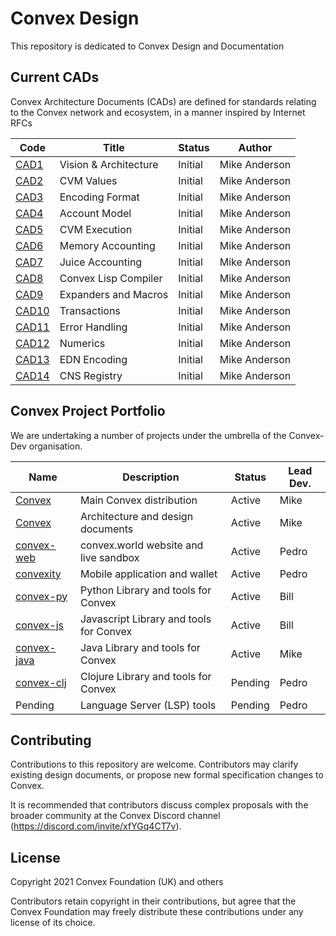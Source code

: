 # Convex Design

This repository is dedicated to Convex Design and Documentation

## Current CADs

Convex Architecture Documents (CADs) are defined for standards relating to the Convex network and ecosystem, in a manner inspired by Internet RFCs

| Code                         | Title                            | Status     | Author
| ------------------           | -------------------------------- | ---------- | -----------
| [CAD1](cad/arch.md)          | Vision & Architecture            | Initial    | Mike Anderson
| [CAD2](cad/values.md)        | CVM Values                       | Initial    | Mike Anderson
| [CAD3](cad/encoding.md)      | Encoding Format                  | Initial    | Mike Anderson
| [CAD4](cad/accounts.md)      | Account Model                    | Initial    | Mike Anderson
| [CAD5](cad/cvmex.md)         | CVM Execution                    | Initial    | Mike Anderson
| [CAD6](cad/memory.md)        | Memory Accounting                | Initial    | Mike Anderson
| [CAD7](cad/juice.md)         | Juice Accounting                 | Initial    | Mike Anderson
| [CAD8](cad/compiler.md)      | Convex Lisp Compiler             | Initial    | Mike Anderson
| [CAD9](cad/expanders.md)     | Expanders and Macros             | Initial    | Mike Anderson
| [CAD10](cad/transactions.md) | Transactions                     | Initial    | Mike Anderson
| [CAD11](cad/errors.md)       | Error Handling                   | Initial    | Mike Anderson
| [CAD12](cad/numerics.md)     | Numerics                         | Initial    | Mike Anderson
| [CAD13](cad/edn.md)          | EDN Encoding                     | Initial    | Mike Anderson
| [CAD14](cad/cns.md)          | CNS Registry                     | Initial    | Mike Anderson

## Convex Project Portfolio

We are undertaking a number of projects under the umbrella of the Convex-Dev organisation.

| Name                                                     | Description                             | Status     | Lead Dev.
| -------------                                            | --------------------------------        | ---------- | -----
| [Convex](https://github.com/Convex-Dev/convex)           | Main Convex distribution                | Active     | Mike
| [Convex](https://github.com/Convex-Dev/design)           | Architecture and design documents       | Active     | Mike
| [convex-web](https://github.com/Convex-Dev/convex-web)   | convex.world website and live sandbox   | Active     | Pedro
| [convexity](https://github.com/Convex-Dev/convexity)     | Mobile application and wallet           | Active     | Pedro
| [convex-py](https://github.com/Convex-Dev/convex-api-py) | Python Library and tools for Convex     | Active     | Bill
| [convex-js](https://github.com/Convex-Dev/convex-api-js) | Javascript Library and tools for Convex | Active     | Bill
| [convex-java](https://github.com/Convex-Dev/convex-java) | Java Library and tools for Convex       | Active     | Mike
| [convex-clj](https://github.com/Convex-Dev/convex-clj)   | Clojure Library and tools for Convex    | Pending    | Pedro
| Pending                                                  | Language Server (LSP) tools             | Pending    | Pedro



## Contributing

Contributions to this repository are welcome. Contributors may clarify existing design documents, or propose new formal specification changes to Convex.

It is recommended that contributors discuss complex proposals with the broader community at the Convex Discord channel (https://discord.com/invite/xfYGq4CT7v).

## License

Copyright 2021 Convex Foundation (UK) and others

Contributors retain copyright in their contributions, but agree that the Convex Foundation may freely distribute these contributions under any license of its choice.
